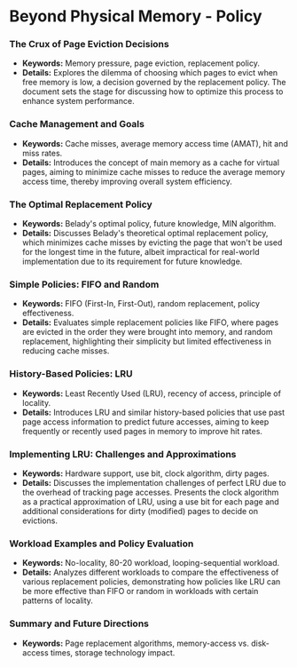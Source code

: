 # Beyond Physical Memory - Policy

### The Crux of Page Eviction Decisions
- **Keywords:** Memory pressure, page eviction, replacement policy.
- **Details:** Explores the dilemma of choosing which pages to evict when free memory is low, a decision governed by the replacement policy. The document sets the stage for discussing how to optimize this process to enhance system performance.

### Cache Management and Goals
- **Keywords:** Cache misses, average memory access time (AMAT), hit and miss rates.
- **Details:** Introduces the concept of main memory as a cache for virtual pages, aiming to minimize cache misses to reduce the average memory access time, thereby improving overall system efficiency.

### The Optimal Replacement Policy
- **Keywords:** Belady's optimal policy, future knowledge, MIN algorithm.
- **Details:** Discusses Belady's theoretical optimal replacement policy, which minimizes cache misses by evicting the page that won't be used for the longest time in the future, albeit impractical for real-world implementation due to its requirement for future knowledge.

### Simple Policies: FIFO and Random
- **Keywords:** FIFO (First-In, First-Out), random replacement, policy effectiveness.
- **Details:** Evaluates simple replacement policies like FIFO, where pages are evicted in the order they were brought into memory, and random replacement, highlighting their simplicity but limited effectiveness in reducing cache misses.

### History-Based Policies: LRU
- **Keywords:** Least Recently Used (LRU), recency of access, principle of locality.
- **Details:** Introduces LRU and similar history-based policies that use past page access information to predict future accesses, aiming to keep frequently or recently used pages in memory to improve hit rates.

### Implementing LRU: Challenges and Approximations
- **Keywords:** Hardware support, use bit, clock algorithm, dirty pages.
- **Details:** Discusses the implementation challenges of perfect LRU due to the overhead of tracking page accesses. Presents the clock algorithm as a practical approximation of LRU, using a use bit for each page and additional considerations for dirty (modified) pages to decide on evictions.

### Workload Examples and Policy Evaluation
- **Keywords:** No-locality, 80-20 workload, looping-sequential workload.
- **Details:** Analyzes different workloads to compare the effectiveness of various replacement policies, demonstrating how policies like LRU can be more effective than FIFO or random in workloads with certain patterns of locality.

### Summary and Future Directions
- **Keywords:** Page replacement algorithms, memory-access vs. disk-access times, storage technology impact.

